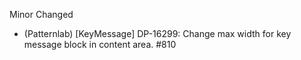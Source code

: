 Minor
Changed
- (Patternlab) [KeyMessage] DP-16299: Change max width for key message block in content area. #810